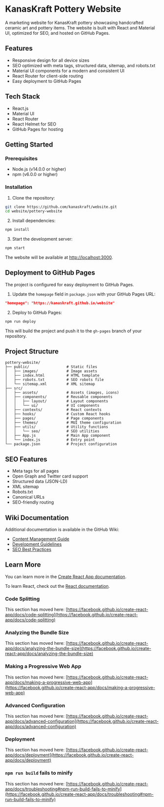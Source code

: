 # KanasKraft Pottery Website

A marketing website for KanasKraft pottery showcasing handcrafted ceramic art and pottery items. The website is built with React and Material UI, optimized for SEO, and hosted on GitHub Pages.

## Features

- Responsive design for all device sizes
- SEO optimized with meta tags, structured data, sitemap, and robots.txt
- Material UI components for a modern and consistent UI
- React Router for client-side routing
- Easy deployment to GitHub Pages

## Tech Stack

- React.js
- Material UI
- React Router
- React Helmet for SEO
- GitHub Pages for hosting

## Getting Started

### Prerequisites

- Node.js (v14.0.0 or higher)
- npm (v6.0.0 or higher)

### Installation

1. Clone the repository:
```bash
git clone https://github.com/kanaskraft/website.git
cd website/pottery-website
```

2. Install dependencies:
```bash
npm install
```

3. Start the development server:
```bash
npm start
```

The website will be available at [http://localhost:3000](http://localhost:3000).

## Deployment to GitHub Pages

The project is configured for easy deployment to GitHub Pages.

1. Update the `homepage` field in `package.json` with your GitHub Pages URL:
```json
"homepage": "https://kanaskraft.github.io/website"
```

2. Deploy to GitHub Pages:
```bash
npm run deploy
```

This will build the project and push it to the `gh-pages` branch of your repository.

## Project Structure

```
pottery-website/
├── public/                 # Static files
│   ├── images/             # Image assets
│   ├── index.html          # HTML template
│   ├── robots.txt          # SEO robots file
│   └── sitemap.xml         # XML sitemap
├── src/
│   ├── assets/             # Assets (images, icons)
│   ├── components/         # Reusable components
│   │   ├── layout/         # Layout components
│   │   └── ui/             # UI components
│   ├── contexts/           # React contexts
│   ├── hooks/              # Custom React hooks
│   ├── pages/              # Page components
│   ├── themes/             # MUI theme configuration
│   ├── utils/              # Utility functions
│   │   └── seo/            # SEO utilities
│   ├── App.js              # Main App component
│   └── index.js            # Entry point
└── package.json            # Project configuration
```

## SEO Features

- Meta tags for all pages
- Open Graph and Twitter card support
- Structured data (JSON-LD)
- XML sitemap
- Robots.txt
- Canonical URLs
- SEO-friendly routing

## Wiki Documentation

Additional documentation is available in the GitHub Wiki:
- [Content Management Guide](https://github.com/kanaskraft/website/wiki/Content-Management)
- [Development Guidelines](https://github.com/kanaskraft/website/wiki/Development-Guidelines)
- [SEO Best Practices](https://github.com/kanaskraft/website/wiki/SEO-Best-Practices)

## Learn More

You can learn more in the [Create React App documentation](https://facebook.github.io/create-react-app/docs/getting-started).

To learn React, check out the [React documentation](https://reactjs.org/).

### Code Splitting

This section has moved here: [https://facebook.github.io/create-react-app/docs/code-splitting](https://facebook.github.io/create-react-app/docs/code-splitting)

### Analyzing the Bundle Size

This section has moved here: [https://facebook.github.io/create-react-app/docs/analyzing-the-bundle-size](https://facebook.github.io/create-react-app/docs/analyzing-the-bundle-size)

### Making a Progressive Web App

This section has moved here: [https://facebook.github.io/create-react-app/docs/making-a-progressive-web-app](https://facebook.github.io/create-react-app/docs/making-a-progressive-web-app)

### Advanced Configuration

This section has moved here: [https://facebook.github.io/create-react-app/docs/advanced-configuration](https://facebook.github.io/create-react-app/docs/advanced-configuration)

### Deployment

This section has moved here: [https://facebook.github.io/create-react-app/docs/deployment](https://facebook.github.io/create-react-app/docs/deployment)

### `npm run build` fails to minify

This section has moved here: [https://facebook.github.io/create-react-app/docs/troubleshooting#npm-run-build-fails-to-minify](https://facebook.github.io/create-react-app/docs/troubleshooting#npm-run-build-fails-to-minify)
